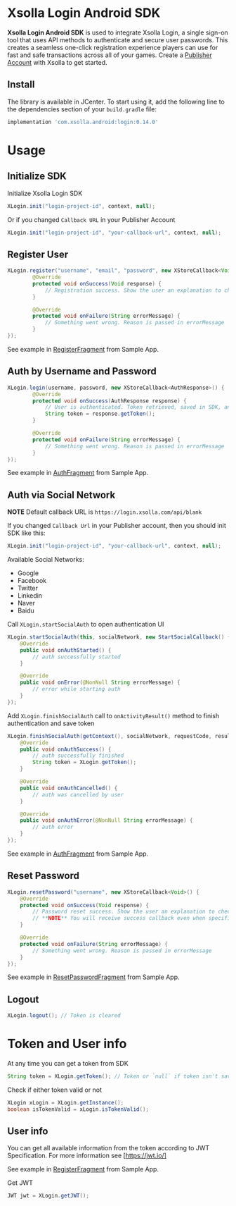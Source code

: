 # Xsolla Login Android SDK

**Xsolla Login Android SDK** is used to integrate Xsolla Login, a single sign-on tool that uses API methods to authenticate and secure user passwords. This creates a seamless one-click registration experience players can use for fast and safe transactions across all of your games. Create a  [Publisher Account](https://publisher.xsolla.com/signup?store_type=sdk) with Xsolla to get started.

## Install
The library is available in JCenter. To start using it, add the following line to the dependencies section of your `build.gradle` file:

```groovy
implementation 'com.xsolla.android:login:0.14.0'
```

# Usage

## Initialize SDK
Initialize Xsolla Login SDK

```java
XLogin.init("login-project-id", context, null);
```
Or if you changed `Callback URL` in your Publisher Account
```java
XLogin.init("login-project-id", "your-callback-url", context, null);
```

## Register User

```java
XLogin.register("username", "email", "password", new XStoreCallback<Void>() {
        @Override
        protected void onSuccess(Void response) {
            // Registration success. Show the user an explanation to check email and confirm account.
        }

        @Override
        protected void onFailure(String errorMessage) {
            // Something went wrong. Reason is passed in errorMessage
        }
});
```
See example in [RegisterFragment](https://github.com/xsolla/store-android-sdk/blob/master/app/src/main/java/com/xsolla/android/storesdkexample/fragments/RegisterFragment.java) from Sample App.

## Auth by Username and Password

```java
XLogin.login(username, password, new XStoreCallback<AuthResponse>() {
        @Override
        protected void onSuccess(AuthResponse response) {
            // User is authenticated. Token retrieved, saved in SDK, and passed here.
            String token = response.getToken();
        }

        @Override
        protected void onFailure(String errorMessage) {
            // Something went wrong. Reason is passed in errorMessage
        }
});
```
See example in [AuthFragment](https://github.com/xsolla/store-android-sdk/blob/master/app/src/main/java/com/xsolla/android/storesdkexample/fragments/AuthFragment.java) from Sample App.

## Auth via Social Network
**NOTE** Default callback URL is `https://login.xsolla.com/api/blank`

If you changed `Callback Url` in your Publisher account, then you should init SDK like this:
```java
XLogin.init("login-project-id", "your-callback-url", context, null);
```
Available Social Networks:
* Google
* Facebook
* Twitter
* Linkedin
* Naver
* Baidu

Call `XLogin.startSocialAuth` to open authentication UI
```java
XLogin.startSocialAuth(this, socialNetwork, new StartSocialCallback() {
    @Override
    public void onAuthStarted() {
        // auth successfully started
    }

    @Override
    public void onError(@NonNull String errorMessage) {
        // error while starting auth
    }
});
```
Add `XLogin.finishSocialAuth` call to `onActivityResult()` method to finish authentication and save token
```java
XLogin.finishSocialAuth(getContext(), socialNetwork, requestCode, resultCode, data, new FinishSocialCallback() {
    @Override
    public void onAuthSuccess() {
        // auth successfully finished
        String token = XLogin.getToken();
    }

    @Override
    public void onAuthCancelled() {
        // auth was cancelled by user
    }

    @Override
    public void onAuthError(@NonNull String errorMessage) {
        // auth error
    }
});
```
See example in [AuthFragment](https://github.com/xsolla/store-android-sdk/blob/master/app/src/main/java/com/xsolla/android/storesdkexample/fragments/AuthFragment.java) from Sample App.

## Reset Password

```java
XLogin.resetPassword("username", new XStoreCallback<Void>() {
    @Override
    protected void onSuccess(Void response) {
        // Password reset success. Show the user an explanation to check email and set new password.
        // **NOTE** You will receive success callback even when specific user doesn't exist!
    }

    @Override
    protected void onFailure(String errorMessage) {
        // Something went wrong. Reason is passed in errorMessage
    }
});
```
See example in [ResetPasswordFragment](https://github.com/xsolla/store-android-sdk/blob/master/app/src/main/java/com/xsolla/android/storesdkexample/fragments/ResetPasswordFragment.java) from Sample App.

## Logout
```java
XLogin.logout(); // Token is cleared
```

# Token and User info
At any time you can get a token from SDK
```java
String token = XLogin.getToken(); // Token or `null` if token isn't saved
```

Check if either token valid or not
```java
XLogin xLogin = XLogin.getInstance();
boolean isTokenValid = xLogin.isTokenValid();
```

## User info
You can get all available information from the token according to JWT Specification. For more information see [https://jwt.io/]

See example in [RegisterFragment](https://github.com/xsolla/store-android-sdk/blob/master/app/src/main/java/com/xsolla/android/storesdkexample/fragments/RegisterFragment.java) from Sample App.

Get JWT
```java
JWT jwt = XLogin.getJWT();
```
